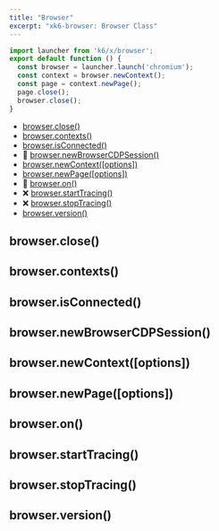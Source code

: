 ```yaml
---
title: "Browser"
excerpt: "xk6-browser: Browser Class"
---
```


<BrowserCompatibility/>

```javascript
import launcher from 'k6/x/browser';
export default function () {
  const browser = launcher.launch('chromium');
  const context = browser.newContext();
  const page = context.newPage();
  page.close();
  browser.close();
}
```

- [browser.close()](#browser-close)
- [browser.contexts()](#browser-contexts)
- [browser.isConnected()](#browser-isconnected)
- 🚧 [browser.newBrowserCDPSession()](#browser-newbrowsercdpsession)
- [browser.newContext([options])](#browser-newcontext-options)
- [browser.newPage([options])](#browser-newpage-options)
- 🚧 [browser.on()](#browser-on)
- ❌ [browser.startTracing()](#browser-starttracing)
- ❌ [browser.stopTracing()](#browser-stoptracing)
- [browser.version()](#browser-version)


## browser.close()

## browser.contexts()

## browser.isConnected()

## browser.newBrowserCDPSession()

## browser.newContext([options])

## browser.newPage([options])

## browser.on()

## browser.startTracing()

## browser.stopTracing()

## browser.version()
